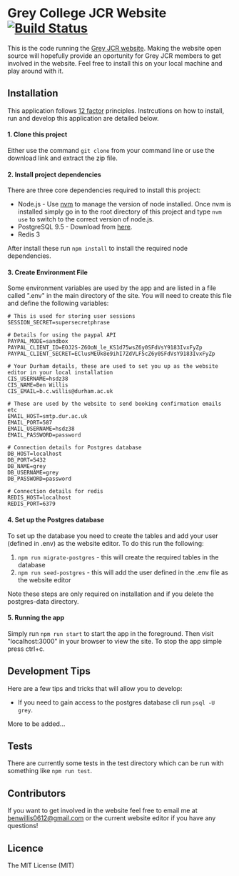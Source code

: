# Grey College JCR Website [![Build Status](https://travis-ci.org/ben-willis/grey-jcr.svg?branch=master)](https://travis-ci.org/ben-willis/grey-jcr)

This is the code running the [Grey JCR website](https://greyjcr.com). Making the website open source will hopefully provide an oportunity for Grey JCR members to get involved in the website. Feel free to install this on your local machine and play around with it.

## Installation

This application follows [12 factor](https://12factor.net/) principles. Instrcutions on how to install, run and develop this application are detailed below.

#### 1. Clone this project
Either use the command `git clone` from your command line or use the download link and extract the zip file.

#### 2. Install project dependencies
There are three core dependencies required to install this project:
 - Node.js - Use [nvm](https://github.com/creationix/nvm/blob/master/README.md) to manage the version of node installed. Once nvm is installed simply go in to the root directory of this project and type `nvm use` to switch to the correct version of node.js.
 - PostgreSQL 9.5 - Download from [here](https://www.enterprisedb.com/downloads/postgres-postgresql-downloads).
 - Redis 3

After install these run `npm install` to install the required node dependencies.

#### 3. Create Environment File
Some environment variables are used by the app and are listed in a file called ".env" in the main directory of the site. You will need to create this file and define the following variables:
```
# This is used for storing user sessions
SESSION_SECRET=supersecretphrase

# Details for using the paypal API
PAYPAL_MODE=sandbox
PAYPAL_CLIENT_ID=EOJ2S-Z6OoN_le_KS1d75wsZ6y0SFdVsY9183IvxFyZp
PAYPAL_CLIENT_SECRET=EClusMEUk8e9ihI7ZdVLF5cZ6y0SFdVsY9183IvxFyZp

# Your Durham details, these are used to set you up as the website editor in your local installation
CIS_USERNAME=hsdz38
CIS_NAME=Ben Willis
CIS_EMAIL=b.c.willis@durham.ac.uk

# These are used by the website to send booking confirmation emails etc
EMAIL_HOST=smtp.dur.ac.uk
EMAIL_PORT=587
EMAIL_USERNAME=hsdz38
EMAIL_PASSWORD=password

# Connection details for Postgres database
DB_HOST=localhost
DB_PORT=5432
DB_NAME=grey
DB_USERNAME=grey
DB_PASSWORD=password

# Connection details for redis
REDIS_HOST=localhost
REDIS_PORT=6379
```

#### 4. Set up the Postgres database
To set up the database you need to create the tables and add your user (defined in .env) as the website editor. To do this run the following:

 1. `npm run migrate-postgres` - this will create the required tables in the database
 2. `npm run seed-postgres` - this will add the user defined in the .env file as the website editor

 Note these steps are only required on installation and if you delete the postgres-data directory.

#### 5. Running the app
Simply run `npm run start` to start the app in the foreground. Then visit "localhost:3000" in your browser to view the site. To stop the app simple press ctrl+c.

## Development Tips
Here are a few tips and tricks that will allow you to develop:

 - If you need to gain access to the postgres database cli run `psql -U grey`.

More to be added...

## Tests
There are currently some tests in the test directory which can be run with something like `npm run test`.

## Contributors
If you want to get involved in the website feel free to email me at [benwillis0612@gmail.com](mailto:benwillis0612@gmail.com) or the current website editor if you have any questions!

## Licence
The MIT License (MIT)

